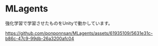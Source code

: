 # MLagents

強化学習で学習させたものをUnityで動かしています。


https://github.com/ponponnsan/MLagents/assets/61935109/5631e31c-b86c-47c9-99db-26a3200afc04

